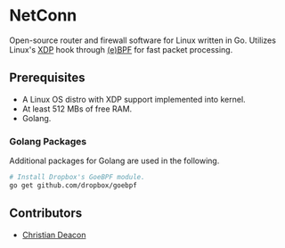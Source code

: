 # NetConn
Open-source router and firewall software for Linux written in Go. Utilizes Linux's [XDP](https://www.iovisor.org/technology/xdp) hook through [(e)BPF](https://ebpf.io/) for fast packet processing.

## Prerequisites
* A Linux OS distro with XDP support implemented into kernel.
* At least 512 MBs of free RAM.
* Golang.

### Golang Packages
Additional packages for Golang are used in the following.

```bash
# Install Dropbox's GoeBPF module.
go get github.com/dropbox/goebpf
```

## Contributors
* [Christian Deacon](https://github.com/gamemann)
